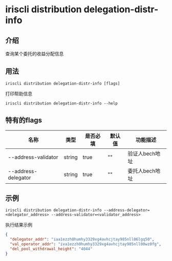 # iriscli distribution delegation-distr-info

## 介绍

查询某个委托的收益分配信息

## 用法

```
iriscli distribution delegation-distr-info [flags]
```

打印帮助信息

```
iriscli distribution delegation-distr-info --help
```

## 特有的flags

| 名称                | 类型   | 是否必填 | 默认值  | 功能描述        |
| --------------------| -----  | -------- | -------- | -------------- |
| --address-validator | string | true     | ""       | 验证人bech地址 |
| --address-delegator | string | true     | ""       | 委托人bech地址 |

## 示例

```
iriscli distribution delegation-distr-info --address-delegator=<delegator_address> --address-validator=<validator_address>
```

执行结果示例
```json
{
  "delegator_addr": "iaa1ezzh0humhy3329xg4avhcjtay985nll06lgq50",
  "val_operator_addr": "iva1ezzh0humhy3329xg4avhcjtay985nll00wz0fg",
  "del_pool_withdrawal_height": "4044"
}
```